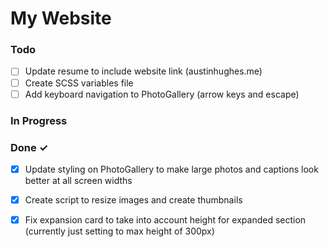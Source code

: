 # My Website


### Todo

- [ ] Update resume to include website link (austinhughes.me)  
- [ ] Create SCSS variables file  
- [ ] Add keyboard navigation to PhotoGallery (arrow keys and escape)  

### In Progress


### Done ✓

- [x] Update styling on PhotoGallery to make large photos and captions look better at all screen widths  
- [x] Create script to resize images and create thumbnails  
- [x] Fix expansion card to take into account height for expanded section (currently just setting to max height of 300px)  

